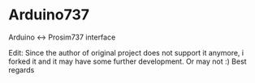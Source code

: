 # Arduino737
Arduino &lt;-> Prosim737 interface

Edit:
Since the author of original project does not support it anymore, i forked it and it may have some further development. Or may not :)
Best regards
